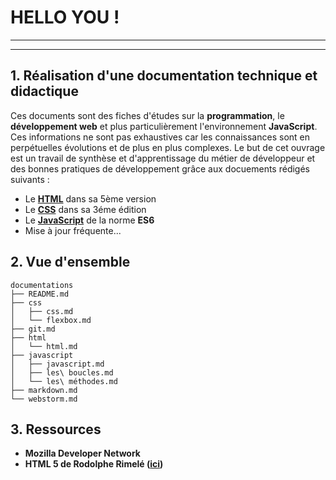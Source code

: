 # HELLO YOU !

---
---

## 1. Réalisation d'une documentation technique et didactique

Ces documents sont des fiches d'études sur la **programmation**, le **développement web** et plus particulièrement
l'environnement **JavaScript**. Ces informations ne sont pas exhaustives car les connaissances sont en perpétuelles
évolutions et de plus en plus complexes. Le but de cet ouvrage est un travail de synthèse et d'apprentissage du
métier de développeur et des bonnes pratiques de développement grâce aux docuements rédigés suivants :

* Le [**HTML**](https://github.com/mehdiLegoullon/myProject/tree/master/documentations/html) dans sa 5ème version
* Le [**CSS**](https://github.com/mehdiLegoullon/myProject/tree/master/documentations/css) dans sa 3éme édition
* Le [**JavaScript**](https://github.com/mehdiLegoullon/myProject/tree/master/documentations/javascript) de la norme **ES6**
* Mise à jour fréquente...

## 2. Vue d'ensemble 
```
documentations
├── README.md
├── css
│   ├── css.md
│   └── flexbox.md
├── git.md
├── html
│   └── html.md
├── javascript
│   ├── javascript.md
│   ├── les\ boucles.md
│   └── les\ méthodes.md
├── markdown.md
└── webstorm.md
```

## 3. Ressources

* **Mozilla Developer Network**
* **HTML 5 de Rodolphe Rimelé ([ici](https://www.eyrolles.com/Informatique/Livre/html-5-9782212143652/))**

